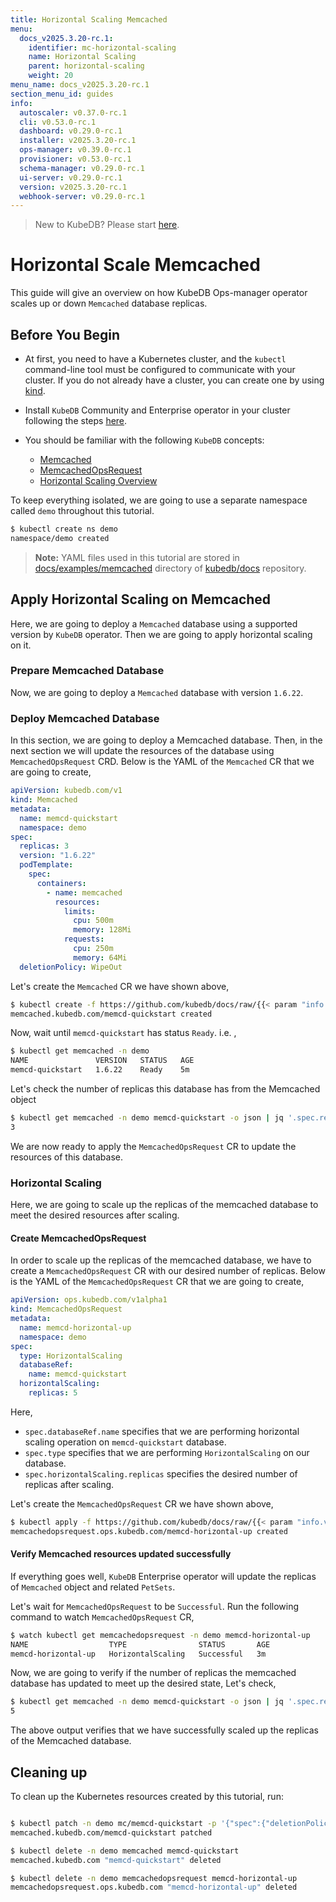 ```yaml
---
title: Horizontal Scaling Memcached
menu:
  docs_v2025.3.20-rc.1:
    identifier: mc-horizontal-scaling
    name: Horizontal Scaling
    parent: horizontal-scaling
    weight: 20
menu_name: docs_v2025.3.20-rc.1
section_menu_id: guides
info:
  autoscaler: v0.37.0-rc.1
  cli: v0.53.0-rc.1
  dashboard: v0.29.0-rc.1
  installer: v2025.3.20-rc.1
  ops-manager: v0.39.0-rc.1
  provisioner: v0.53.0-rc.1
  schema-manager: v0.29.0-rc.1
  ui-server: v0.29.0-rc.1
  version: v2025.3.20-rc.1
  webhook-server: v0.29.0-rc.1
---
```


> New to KubeDB? Please start [here](/docs/v2025.3.20-rc.1/README).

# Horizontal Scale Memcached

This guide will give an overview on how KubeDB Ops-manager operator scales up or down `Memcached` database replicas.


## Before You Begin

- At first, you need to have a Kubernetes cluster, and the `kubectl` command-line tool must be configured to communicate with your cluster. If you do not already have a cluster, you can create one by using [kind](https://kind.sigs.k8s.io/docs/user/quick-start/).

- Install `KubeDB` Community and Enterprise operator in your cluster following the steps [here](/docs/v2025.3.20-rc.1/setup/README).

- You should be familiar with the following `KubeDB` concepts:
  - [Memcached](/docs/v2025.3.20-rc.1/guides/memcached/concepts/memcached)
  - [MemcachedOpsRequest](/docs/v2025.3.20-rc.1/guides/memcached/concepts/memcached-opsrequest)
  - [Horizontal Scaling Overview](/docs/v2025.3.20-rc.1/guides/memcached/scaling/horizontal-scaling/overview)

To keep everything isolated, we are going to use a separate namespace called `demo` throughout this tutorial.

```bash
$ kubectl create ns demo
namespace/demo created
```

> **Note:** YAML files used in this tutorial are stored in [docs/examples/memcached](/docs/v2025.3.20-rc.1/examples/memcached) directory of [kubedb/docs](https://github.com/kubedb/docs) repository.

## Apply Horizontal Scaling on Memcached

Here, we are going to deploy a `Memcached` database using a supported version by `KubeDB` operator. Then we are going to apply horizontal scaling on it.

### Prepare Memcached Database

Now, we are going to deploy a `Memcached` database with version `1.6.22`.

### Deploy Memcached Database

In this section, we are going to deploy a Memcached database. Then, in the next section we will update the resources of the database using `MemcachedOpsRequest` CRD. Below is the YAML of the `Memcached` CR that we are going to create,

```yaml
apiVersion: kubedb.com/v1
kind: Memcached
metadata:
  name: memcd-quickstart
  namespace: demo
spec:
  replicas: 3
  version: "1.6.22"
  podTemplate:
    spec:
      containers:
        - name: memcached
          resources:
            limits:
              cpu: 500m
              memory: 128Mi
            requests:
              cpu: 250m
              memory: 64Mi
  deletionPolicy: WipeOut
```

Let's create the `Memcached` CR we have shown above, 

```bash
$ kubectl create -f https://github.com/kubedb/docs/raw/{{< param "info.version" >}}/docs/examples/memcached/scaling/memcached-horizontal.yaml
memcached.kubedb.com/memcd-quickstart created
```

Now, wait until `memcd-quickstart` has status `Ready`. i.e. ,

```bash
$ kubectl get memcached -n demo
NAME               VERSION   STATUS   AGE
memcd-quickstart   1.6.22    Ready    5m
```

Let's check the number of replicas this database has from the Memcached object

```bash
$ kubectl get memcached -n demo memcd-quickstart -o json | jq '.spec.replicas'
3
```

We are now ready to apply the `MemcachedOpsRequest` CR to update the resources of this database.

### Horizontal Scaling

Here, we are going to scale up the replicas of the memcached database to meet the desired resources after scaling.

#### Create MemcachedOpsRequest

In order to  scale up the replicas of the memcached database, we have to create a `MemcachedOpsRequest` CR with our desired number of replicas. Below is the YAML of the `MemcachedOpsRequest` CR that we are going to create,

```yaml
apiVersion: ops.kubedb.com/v1alpha1
kind: MemcachedOpsRequest
metadata:
  name: memcd-horizontal-up
  namespace: demo
spec:
  type: HorizontalScaling
  databaseRef:
    name: memcd-quickstart
  horizontalScaling:
    replicas: 5
```

Here,

- `spec.databaseRef.name` specifies that we are performing horizontal scaling operation on `memcd-quickstart` database.
- `spec.type` specifies that we are performing `HorizontalScaling` on our database.
- `spec.horizontalScaling.replicas` specifies the desired number of replicas after scaling.

Let's create the `MemcachedOpsRequest` CR we have shown above,

```bash
$ kubectl apply -f https://github.com/kubedb/docs/raw/{{< param "info.version" >}}/docs/examples/memcached/scaling/horizontal-scaling.yaml
memcachedopsrequest.ops.kubedb.com/memcd-horizontal-up created
```

#### Verify Memcached resources updated successfully 

If everything goes well, `KubeDB` Enterprise operator will update the replicas of `Memcached` object and related `PetSets`.

Let's wait for `MemcachedOpsRequest` to be `Successful`.  Run the following command to watch `MemcachedOpsRequest` CR,

```bash
$ watch kubectl get memcachedopsrequest -n demo memcd-horizontal-up
NAME                  TYPE                STATUS       AGE
memcd-horizontal-up   HorizontalScaling   Successful   3m
```

Now, we are going to verify if the number of replicas the memcached database has updated to meet up the desired state, Let's check,

```bash
$ kubectl get memcached -n demo memcd-quickstart -o json | jq '.spec.replicas'
5
```

The above output verifies that we have successfully scaled up the replicas of the Memcached database.

## Cleaning up

To clean up the Kubernetes resources created by this tutorial, run:

```bash

$ kubectl patch -n demo mc/memcd-quickstart -p '{"spec":{"deletionPolicy":"WipeOut"}}' --type="merge"
memcached.kubedb.com/memcd-quickstart patched

$ kubectl delete -n demo memcached memcd-quickstart
memcached.kubedb.com "memcd-quickstart" deleted

$ kubectl delete -n demo memcachedopsrequest memcd-horizontal-up 
memcachedopsrequest.ops.kubedb.com "memcd-horizontal-up" deleted
```